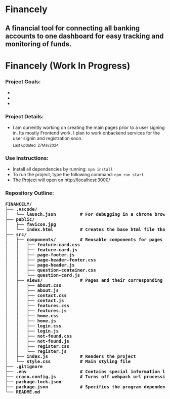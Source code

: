 # Financely

## A financial tool for connecting all banking accounts to one dashboard for easy tracking and monitoring of funds.
# Financely (Work In Progress)

### Project Goals:
-
-
-

### Project Details:
- I am currently working on creating the main pages prior to a user signing in. Its mostly Frontend work. I plan to work onbackend services for the user signin and registration soon.
<br><sub>Last updated: 27May2024</sub>

### Use Instructions:
- Install all dependencies by running: `npm install`
- To run the project, type the following command: `npm run start`
- The Project will open on http://localhost:3000/

### Repository Outline:
<pre>
<b>FINANCELY/<b>
├── .vscode/
│   └── launch.json         # For debugging in a chrome browser using node.js
├── public/
│   ├── favicon.jpg
│   └── index.html          # Creates the base html file that the js files build from
├── src/
│   ├── components/         # Reusable components for pages
│   │   ├── feature-card.css
│   │   ├── feature-card.js
│   │   ├── page-footer.js
│   │   ├── page-header-footer.css
│   │   ├── page-header.js
│   │   ├── question-container.css
│   │   └── question-card.js
│   ├── views/              # Pages and their corresponding style files
│   │   ├── about.css
│   │   ├── about.js
│   │   ├── contact.css
│   │   ├── contact.js
│   │   ├── features.css
│   │   ├── features.js
│   │   ├── home.css
│   │   ├── home.js
│   │   ├── login.css
│   │   ├── login.js
│   │   ├── not-found.css
│   │   ├── not-found.js
│   │   ├── register.css
│   │   └── register.js
│   ├── index.js            # Renders the project
│   └── style.css           # Main styling file
├── .gitignore
├── .env                    # Contains special information like the db password and secret keys
├── craco.config.js         # Turns off webpack url processing
├── package-lock.json
├── package.json            # Specifies the program dependencies
└── README.md
<pre>
